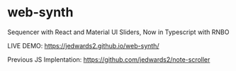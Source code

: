 # web-synth

Sequencer with React and Material UI Sliders, Now in Typescript with RNBO

LIVE DEMO: https://jedwards2.github.io/web-synth/




Previous JS Implentation: https://github.com/jedwards2/note-scroller
